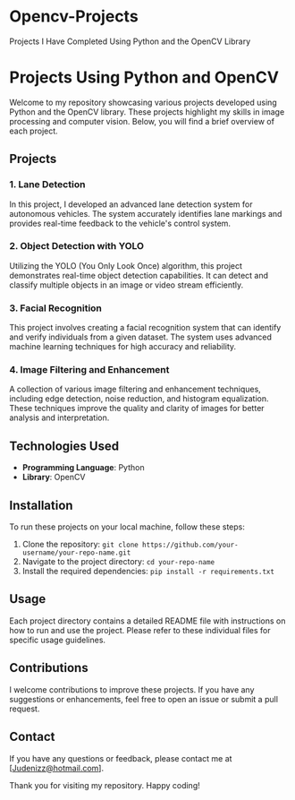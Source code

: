 # Opencv-Projects
Projects I Have Completed Using Python and the OpenCV Library

# Projects Using Python and OpenCV

Welcome to my repository showcasing various projects developed using Python and the OpenCV library. These projects highlight my skills in image processing and computer vision. Below, you will find a brief overview of each project.

## Projects

### 1. Lane Detection
In this project, I developed an advanced lane detection system for autonomous vehicles. The system accurately identifies lane markings and provides real-time feedback to the vehicle's control system.

### 2. Object Detection with YOLO
Utilizing the YOLO (You Only Look Once) algorithm, this project demonstrates real-time object detection capabilities. It can detect and classify multiple objects in an image or video stream efficiently.

### 3. Facial Recognition
This project involves creating a facial recognition system that can identify and verify individuals from a given dataset. The system uses advanced machine learning techniques for high accuracy and reliability.

### 4. Image Filtering and Enhancement
A collection of various image filtering and enhancement techniques, including edge detection, noise reduction, and histogram equalization. These techniques improve the quality and clarity of images for better analysis and interpretation.

## Technologies Used
- **Programming Language**: Python
- **Library**: OpenCV

## Installation
To run these projects on your local machine, follow these steps:
1. Clone the repository: `git clone https://github.com/your-username/your-repo-name.git`
2. Navigate to the project directory: `cd your-repo-name`
3. Install the required dependencies: `pip install -r requirements.txt`

## Usage
Each project directory contains a detailed README file with instructions on how to run and use the project. Please refer to these individual files for specific usage guidelines.

## Contributions
I welcome contributions to improve these projects. If you have any suggestions or enhancements, feel free to open an issue or submit a pull request.

## Contact
If you have any questions or feedback, please contact me at [Judenizz@hotmail.com].

Thank you for visiting my repository. Happy coding!
